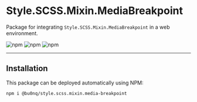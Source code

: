 # Style.SCSS.Mixin.MediaBreakpoint

Package for integrating `Style.SCSS.Mixin.MediaBreakpoint` in a web environment.

![npm](https://img.shields.io/npm/v/@bu0nq/style.scss.mixin.media-breakpoint?style=for-the-badge)
![npm](https://img.shields.io/npm/dm/@bu0nq/style.scss.mixin.media-breakpoint?style=for-the-badge)
![npm](https://img.shields.io/npm/dt/@bu0nq/style.scss.mixin.media-breakpoint?style=for-the-badge)
___

## Installation

This package can be deployed automatically using NPM:

```
npm i @bu0nq/style.scss.mixin.media-breakpoint
```
